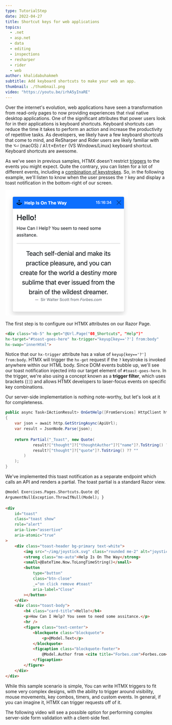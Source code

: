 ```yaml
---
type: TutorialStep
date: 2022-04-27
title: Shortcut keys for web applications
topics:
  - .net
  - asp.net
  - data
  - editing
  - inspections
  - resharper
  - rider
  - web
author: khalidabuhakmeh
subtitle: Add keyboard shortcuts to make your web an app.
thumbnail: ./thumbnail.png
video: "https://youtu.be/irhA5yInaRE"
---
```


Over the internet's evolution, web applications have seen a transformation from read-only pages to now providing experiences that rival native desktop applications. One of the significant attributes that power users look for in their applications is keyboard shortcuts. Keyboard shortcuts can reduce the time it takes to perform an action and increase the productivity of repetitive tasks. As developers, we likely have a few keyboard shortcuts that come to mind, and ReSharper and Rider users are likely familiar with the <kbd>⌥⏎</kbd> (macOS) / <kbd>Alt+Enter</kbd> (VS Windows/Linux) keyboard shortcut. Keyboard shortcuts are awesome.

As we've seen in previous samples, HTMX doesn't restrict [triggers](https://htmx.org/attributes/hx-trigger/) to the events you might expect. Quite the contrary, you can listen for a lot of different events, including a [combination of keystrokes](https://htmx.org/attributes/hx-trigger/). So, in the following example, we'll listen to know when the user presses the `?` key and display a toast notification in the bottom-right of our screen.

![toast notification on the screen](img.png)

The first step is to configure our HTMX attributes on our Razor Page.

```html
<div class="mb-5" hx-get="@Url.Page("08_Shortcuts", "Help")"
hx-target="#toast-goes-here" hx-trigger="keyup[key=='?'] from:body"
hx-swap="innerHtml">
```

Notice that our `hx-trigger` attribute has a value of `keyup[key=='?'] from:body`. HTMX will trigger the `hx-get` request if the `?` keystroke is invoked anywhere within our HTML body. Since DOM events bubble up, we'll see our toast notification injected into our target element of `#toast-goes-here`. In the trigger, we're also using a concept known as a **trigger filter**, which uses brackets (`[]`) and allows HTMX developers to laser-focus events on specific key combinations.

Our server-side implementation is nothing note-worthy, but let's look at it for completeness.

```csharp
public async Task<IActionResult> OnGetHelp([FromServices] HttpClient http)
{
    var json = await http.GetStringAsync(ApiUrl);
    var result = JsonNode.Parse(json);

    return Partial("_Toast", new Quote(
            result?["thought"]?["thoughtAuthor"]?["name"]?.ToString() ?? "",
            result?["thought"]?["quote"]?.ToString() ?? ""
        )
    );
}
```

We've implemented this toast notification as a separate endpoint which calls an API and renders a partial. The toast partial is a standard Razor view.

```html
@model Exercises.Pages.Shortcuts.Quote @{
ArgumentNullException.ThrowIfNull(Model); }

<div
	id="toast"
	class="toast show"
	role="alert"
	aria-live="assertive"
	aria-atomic="true"
>
	<div class="toast-header bg-primary text-white">
		<img src="~/img/joystick.svg" class="rounded me-2" alt="joystick" />
		<strong class="me-auto">Help Is On The Way</strong>
		<small>@DateTime.Now.ToLongTimeString()</small>
		<button
			type="button"
			class="btn-close"
			_="on click remove #toast"
			aria-label="Close"
		></button>
	</div>
	<div class="toast-body">
		<h4 class="card-title">Hello!</h4>
		<p>How Can I Help? You seem to need some assitance.</p>
		<hr />
		<figure class="text-center">
			<blockquote class="blockquote">
				<p>@Model.Text</p>
			</blockquote>
			<figcaption class="blockquote-footer">
				@Model.Author from <cite title="Forbes.com">Forbes.com</cite>
			</figcaption>
		</figure>
	</div>
</div>
```

While this sample scenario is simple, You can write HTMX triggers to fit some very complex designs, with the ability to trigger around visibility, mouse movements, key combos, timers, and custom events. In general, if you can imagine it, HTMX can trigger requests off of it.

The following video will see a possible option for performing complex server-side form validation with a client-side feel.
